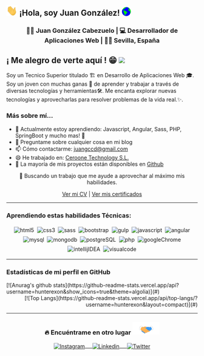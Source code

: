 ## <img src="https://raw.githubusercontent.com/hunterexon/hunterexon/master/saludo.gif" width="29px"> ¡Hola, soy Juan González!&nbsp;<img src="https://raw.githubusercontent.com/hunterexon/hunterexon/master/mundo.gif" width="24px">

<div align = "center">
    <h3>👨‍💻 Juan González Cabezuelo | 💻  Desarrollador de Aplicaciones Web | 🐱‍👤 Sevilla, España</h3>
</div>

## ¡ Me alegro de verte aquí ! 😁 ![](https://visitor-badge.glitch.me/badge?page_id=hunterexon.hunterexon)

Soy un Tecnico Superior titulado 🏗 en Desarrollo de Aplicaciones Web 🎓. Soy un joven con muchas ganas 🔋 de aprender y trabajar a través de diversas tecnologías y herramientas🛠. Me encanta explorar nuevas tecnologías y aprovecharlas para resolver problemas de la vida real.✨. 

### Más sobre mí...

- 🌱 Actualmente estoy aprendiendo: Javascript, Angular, Sass, PHP, SpringBoot y mucho mas! 🚀
- 💬 Preguntame sobre cualquier cosa en mi blog
- 📫 Cómo contactarme: juangccd@gmail.com
- 😄 He trabajado en: [Ceroone Technology S.L.](https://ceroone.com/)
- 🎢 La mayoría de mis  proyectos están disponibles en [Github](https://github.com/HunterExon?tab=repositories)

<div align="center">
    🤔 Buscando un trabajo que me ayude a aprovechar al máximo mis habilidades.
    <br>

   [Ver mi CV](https://github.com/HunterExon/HunterExon/blob/main/CV%20Juan%20González%20Cabezuelo.pdf) | [Ver mis certificados](https://openwebinars.net/cert/B9k9M?r=6340106f1&t=1623972741)
</div>
<hr>

### Aprendiendo estas habilidades Técnicas: 
<p align="center">
    <img src="https://img.shields.io/badge/-HTML5-E34F26?logo=HTML5&logoColor=fff" alt="html5" style="vertical-align: top; margin: 4px 2px;">
    <img src="https://img.shields.io/badge/-CSS3-1572B6?logo=CSS3&logoColor=fff" alt="css3" style="vertical-align: top; margin: 4px 2px;">
    <img src="https://img.shields.io/badge/-Sass-CC6699?logo=SASS&logoColor=fff" alt="sass" style="vertical-align: top; margin: 4px 2px;">
    <img src="https://img.shields.io/badge/-Bootstrap-563D7C?logo=Bootstrap&logoColor=fff" alt="bootstrap" style="vertical-align: top; margin: 4px 2px;">
    <img src="https://img.shields.io/badge/-Gulp-CF4647?logo=Gulp&logoColor=fff" alt="gulp" style="vertical-align: top; margin: 4px 2px;">    
    <img src="https://img.shields.io/badge/-Javascript-F7DF1E?logo=Javascript&logoColor=fff" alt="javascript" style="vertical-align: top; margin: 4px 2px;">
    <img src="https://img.shields.io/badge/-Angular-DD0031?logo=Angular&logoColor=fff" alt="angular" style="vertical-align: top; margin: 4px 2px;">
    <img src="https://img.shields.io/badge/-Mysql-4479A1?logo=Mysql&logoColor=fff" alt="mysql" style="vertical-align: top; margin: 4px 2px;">
    <img src="https://img.shields.io/badge/-MongoDB-47A248?logo=MongoDB&logoColor=fff" alt="mongodb" style="vertical-align: top; margin: 4px 2px;">
    <img src="https://img.shields.io/badge/-PostgreSQL-336791?logo=PostgreSQL&logoColor=fff" alt="postgreSQL" style="vertical-align: top; margin: 4px 2px;">
    <img src="https://img.shields.io/badge/-PHP-777BB4?logo=PHP&logoColor=fff" alt="php" style="vertical-align: top; margin: 4px 2px;">
    <img src="https://img.shields.io/badge/-Google%20Chrome-4285F4?logo=Google%20Chrome&logoColor=fff" alt="googleChrome" style="vertical-align: top; margin: 4px 2px;">
    <img src="https://img.shields.io/badge/-Intellij%20IDEA-000000?logo=Intellij%20IDEA&logoColor=fff" alt="intellijIDEA" style="vertical-align: top; margin: 4px 2px;">
    <img src="https://img.shields.io/badge/-Visual%20Studio%20Code-007ACC?logo=Visual%20Studio%20Code&logoColor=fff" alt="visualcode" style="vertical-align: top; margin: 4px 2px;">
   
</p>    

---
### Estadísticas de mi perfil en GitHub
<div align="left"> 
    [![Anurag's github stats](https://github-readme-stats.vercel.app/api?username=hunterexon&show_icons=true&theme=algolia)](#)
</div>
       
<div align="right"> 
[![Top Langs](https://github-readme-stats.vercel.app/api/top-langs/?username=hunterexon&layout=compact)](#)
</div>
 
<hr>

### <div align="center"> 🔥  Encuéntrame en otro lugar  <img src="https://raw.githubusercontent.com/hunterexon/hunterexon/master/contacto.gif" height="33px"></div>
<div align="center">
    <a href="https://www.instagram.com/hunterexon/" target="blank"><img align="center" width="30px" src="https://www.vectorlogo.zone/logos/instagram/instagram-icon.svg" alt="Instagram"> &nbsp; &nbsp; </a>
    <a href="https://www.linkedin.com/in/juan-gonzález-cabezuelo/" target="blank"><img align="center" width="30px" src="https://www.vectorlogo.zone/logos/linkedin/linkedin-icon.svg" alt="Linkedin" > &nbsp; &nbsp; </a>
    <a href="https://twitter.com/FakeDeadly" target="blank"><img align="center" width="30px" src="https://www.vectorlogo.zone/logos/twitter/twitter-official.svg" alt="Twitter"></a>
</div>
